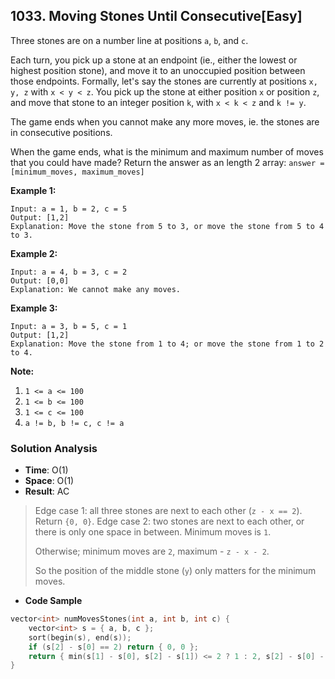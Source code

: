 ## 1033. Moving Stones Until Consecutive[Easy]

Three stones are on a number line at positions `a`, `b`, and `c`.

Each turn, you pick up a stone at an endpoint (ie., either the lowest  or highest position stone), and move it to an unoccupied position  between those endpoints.  Formally, let's say the stones are currently  at positions `x, y, z` with `x < y < z`.  You pick up the stone at either position `x` or position `z`, and move that stone to an integer position `k`, with `x < k < z` and `k != y`.

The game ends when you cannot make any more moves, ie. the stones are in consecutive positions.

When the game ends, what is the minimum and maximum number of moves  that you could have made?  Return the answer as an length 2 array: `answer = [minimum_moves, maximum_moves]`

 

**Example 1:**

```
Input: a = 1, b = 2, c = 5
Output: [1,2]
Explanation: Move the stone from 5 to 3, or move the stone from 5 to 4 to 3.
```

**Example 2:**

```
Input: a = 4, b = 3, c = 2
Output: [0,0]
Explanation: We cannot make any moves.
```

**Example 3:**

```
Input: a = 3, b = 5, c = 1
Output: [1,2]
Explanation: Move the stone from 1 to 4; or move the stone from 1 to 2 to 4.
```

 

**Note:**

1.  `1 <= a <= 100`
2.  `1 <= b <= 100`
3.  `1 <= c <= 100`
4.  `a != b, b != c, c != a`

### Solution Analysis

-   **Time**: O(1)
-   **Space**: O(1)
-   **Result**: AC

>   Edge case 1: all three stones are next to each other (`z - x == 2`). Return `{0, 0}`.
>    Edge case 2: two stones are next to each other, or there is only one space in between. Minimum moves is `1`.
>
>   Otherwise; minimum moves are `2`, maximum - `z - x - 2`.
>
>   So the position of the middle stone (`y`) only matters for the minimum moves.
>

- **Code Sample**
```c++
vector<int> numMovesStones(int a, int b, int c) {
    vector<int> s = { a, b, c };
    sort(begin(s), end(s));
    if (s[2] - s[0] == 2) return { 0, 0 };
    return { min(s[1] - s[0], s[2] - s[1]) <= 2 ? 1 : 2, s[2] - s[0] - 2 };
}
```